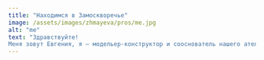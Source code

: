 ```yaml
---
title: "Находимся в Замоскворечье"
image: /assets/images/zhmayeva/pros/me.jpg
alt: "me"
text: "Здравствуйте!
Меня зовут Евгения, я — модельер-конструктор и сооснователь нашего ателье-мастерской. Одеждой я начала увлекаться ещё в юности. Образование у меня профильное - окончила Колледж Декоративно-Прикладного Искусства имени Карла Фаберже, а так же Московский Государственный Университет Дизайна и Технологии. Наше ателье работает задействуя всю цепочку — от эскиза и подбора материалов, до образцов и готовых изделий. Как с индивидуальным пошивом, так и с небольшими партиями для начинающих дизайнеров. Дело своё очень люблю и буду рада помочь воплотить в жизнь вещь вашей мечты!"
---
```

